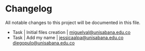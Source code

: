 # Changelog ##
All notable changes to this project will be documented in this file.

* Task | Initial files creation | miguelval@unisabana.edu.co
* Task | Add my name | jessicaalpa@unisabana.edu.co
diegopulo@unisabana.edu.co